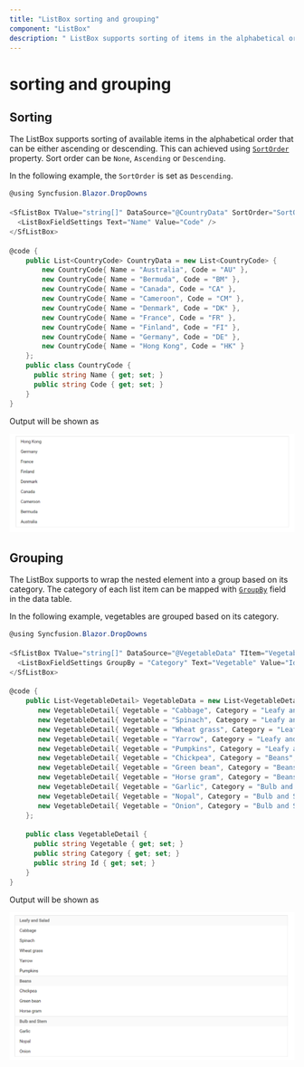 ```yaml
---
title: "ListBox sorting and grouping"
component: "ListBox"
description: " ListBox supports sorting of items in the alphabetical order and group items based on its category."
---
```


# sorting and grouping

## Sorting

The ListBox supports sorting of available items in the alphabetical order that can be either ascending or descending. This can achieved using
[`SortOrder`](https://help.syncfusion.com/cr/blazor/Syncfusion.Blazor~Syncfusion.Blazor.DropDowns.SfListBox%601~SortOrder.html) property. Sort order can be `None`, `Ascending` or `Descending`.

In the following example, the `SortOrder` is set as `Descending`.

```csharp
@using Syncfusion.Blazor.DropDowns

<SfListBox TValue="string[]" DataSource="@CountryData" SortOrder="SortOrder.Descending" TItem="CountryCode">
  <ListBoxFieldSettings Text="Name" Value="Code" />
</SfListBox>

@code {
    public List<CountryCode> CountryData = new List<CountryCode> {
        new CountryCode{ Name = "Australia", Code = "AU" },
        new CountryCode{ Name = "Bermuda", Code = "BM" },
        new CountryCode{ Name = "Canada", Code = "CA" },
        new CountryCode{ Name = "Cameroon", Code = "CM" },
        new CountryCode{ Name = "Denmark", Code = "DK" },
        new CountryCode{ Name = "France", Code = "FR" },
        new CountryCode{ Name = "Finland", Code = "FI" },
        new CountryCode{ Name = "Germany", Code = "DE" },
        new CountryCode{ Name = "Hong Kong", Code = "HK" }
    };
    public class CountryCode {
      public string Name { get; set; }
      public string Code { get; set; }
    }
}

```

Output will be shown as

![ListBox](images/sorting.png)

## Grouping

The ListBox supports to wrap the nested element into a group based on its category. The category of each list item can be mapped with
[`GroupBy`](https://help.syncfusion.com/cr/blazor/Syncfusion.Blazor~Syncfusion.Blazor.DropDowns.ListBoxFieldSettings~GroupBy.html) field in the data table.

In the following example, vegetables are grouped based on its category.

```csharp
@using Syncfusion.Blazor.DropDowns

<SfListBox TValue="string[]" DataSource="@VegetableData" TItem="VegetableDetail">
  <ListBoxFieldSettings GroupBy = "Category" Text="Vegetable" Value="Id" />
</SfListBox>

@code {
    public List<VegetableDetail> VegetableData = new List<VegetableDetail> {
       new VegetableDetail{ Vegetable = "Cabbage", Category = "Leafy and Salad", Id = "item1" },
       new VegetableDetail{ Vegetable = "Spinach", Category = "Leafy and Salad", Id = "item2" },
       new VegetableDetail{ Vegetable = "Wheat grass", Category = "Leafy and Salad", Id = "item3" },
       new VegetableDetail{ Vegetable = "Yarrow", Category = "Leafy and Salad", Id = "item4" },
       new VegetableDetail{ Vegetable = "Pumpkins", Category = "Leafy and Salad", Id = "item5" },
       new VegetableDetail{ Vegetable = "Chickpea", Category = "Beans", Id = "item6" },
       new VegetableDetail{ Vegetable = "Green bean", Category = "Beans", Id = "item7" },
       new VegetableDetail{ Vegetable = "Horse gram", Category = "Beans", Id = "item8" },
       new VegetableDetail{ Vegetable = "Garlic", Category = "Bulb and Stem", Id = "item9" },
       new VegetableDetail{ Vegetable = "Nopal", Category = "Bulb and Stem", Id = "item10" },
       new VegetableDetail{ Vegetable = "Onion", Category = "Bulb and Stem", Id = "item11" }
    };

    public class VegetableDetail {
      public string Vegetable { get; set; }
      public string Category { get; set; }
      public string Id { get; set; }
    }
}
```

Output will be shown as

![ListBox](images/grouping.png)